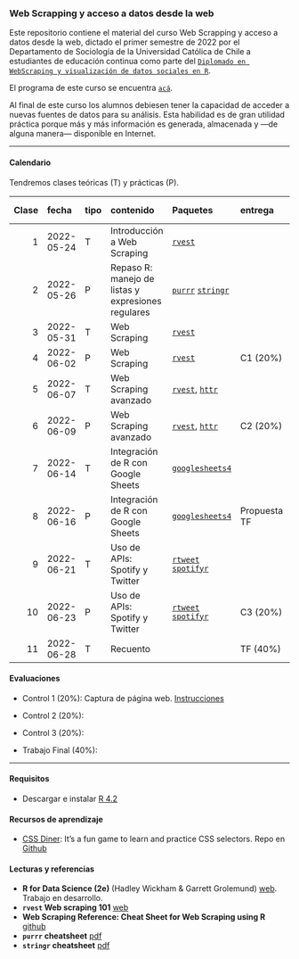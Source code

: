 
<!-- README.md is generated from README.Rmd. Please edit that file -->

### Web Scrapping y acceso a datos desde la web

<!-- badges: start -->
<!-- badges: end -->

Este repositorio contiene el material del curso Web Scrapping y acceso a
datos desde la web, dictado el primer semestre de 2022 por el
Departamento de Sociología de la Universidad Católica de Chile a
estudiantes de educación continua como parte del
[`Diplomado en WebScraping y visualización de datos sociales en R`](https://educacioncontinua.uc.cl/43873-ficha-diplomado-en-webscraping-y-visualizacion-de-datos-sociales-en-r).

El programa de este curso se encuentra [`acá`](files/01-programa.pdf).

Al final de este curso los alumnos debiesen tener la capacidad de
acceder a nuevas fuentes de datos para su análisis. Esta habilidad es de
gran utilidad práctica porque más y más información es generada,
almacenada y —de alguna manera— disponible en Internet.

------------------------------------------------------------------------

#### Calendario

Tendremos clases teóricas (T) y prácticas (P).

| Clase | fecha      | tipo | contenido                                          | Paquetes                                                                                       | entrega      | link/grabación zoom | material                                                                                                    |
|------:|:-----------|:-----|:---------------------------------------------------|:-----------------------------------------------------------------------------------------------|:-------------|:--------------------|:------------------------------------------------------------------------------------------------------------|
|     1 | 2022-05-24 | T    | Introducción a Web Scraping                        | [`rvest`](https://rvest.tidyverse.org)                                                         |              |                     | [Slides](slides/class_1/class_1#1) [.Rmd](slides/class_1/class_1.Rmd)                                       |
|     2 | 2022-05-26 | P    | Repaso R: manejo de listas y expresiones regulares | [`purrr`](https://purrr.tidyverse.org) [`stringr`](https://stringr.tidyverse.org)              |              |                     | [Slides](slides/class_2/class_2#1) [.Rmd](slides/class_2/class_2.Rmd) [.R](slides/class_2/class_2_taller.R) |
|     3 | 2022-05-31 | T    | Web Scraping                                       | [`rvest`](https://rvest.tidyverse.org)                                                         |              |                     |                                                                                                             |
|     4 | 2022-06-02 | P    | Web Scraping                                       | [`rvest`](https://rvest.tidyverse.org)                                                         | C1 (20%)     |                     |                                                                                                             |
|     5 | 2022-06-07 | T    | Web Scraping avanzado                              | [`rvest`](https://rvest.tidyverse.org), [`httr`](https://httr.r-lib.org)                       |              |                     |                                                                                                             |
|     6 | 2022-06-09 | P    | Web Scraping avanzado                              | [`rvest`](https://rvest.tidyverse.org), [`httr`](https://httr.r-lib.org)                       | C2 (20%)     |                     |                                                                                                             |
|     7 | 2022-06-14 | T    | Integración de R con Google Sheets                 | [`googlesheets4`](https://googlesheets4.tidyverse.org)                                         |              |                     |                                                                                                             |
|     8 | 2022-06-16 | P    | Integración de R con Google Sheets                 | [`googlesheets4`](https://googlesheets4.tidyverse.org)                                         | Propuesta TF |                     |                                                                                                             |
|     9 | 2022-06-21 | T    | Uso de APIs: Spotify y Twitter                     | [`rtweet`](https://docs.ropensci.org/rtweet/) [`spotifyr`](https://www.rcharlie.com/spotifyr/) |              |                     |                                                                                                             |
|    10 | 2022-06-23 | P    | Uso de APIs: Spotify y Twitter                     | [`rtweet`](https://docs.ropensci.org/rtweet/) [`spotifyr`](https://www.rcharlie.com/spotifyr/) | C3 (20%)     |                     |                                                                                                             |
|    11 | 2022-06-28 | T    | Recuento                                           |                                                                                                | TF (40%)     |                     |                                                                                                             |

#### Evaluaciones

-   Control 1 (20%): Captura de página web.
    [Instrucciones](./homework/c_1)

-   Control 2 (20%):

-   Control 3 (20%):

-   Trabajo Final (40%):

------------------------------------------------------------------------

#### Requisitos

-   Descargar e instalar [R 4.2](https://cran.r-project.org)

#### Recursos de aprendizaje

-   [CSS Diner](https://flukeout.github.io): It’s a fun game to learn
    and practice CSS selectors. Repo en
    [Github](https://github.com/flukeout/css-diner)

#### Lecturas y referencias

-   **R for Data Science (2e)** (Hadley Wickham & Garrett Grolemund)
    [web](https://r4ds.hadley.nz/index.html). Trabajo en desarrollo.
-   **`rvest` Web scraping 101**
    [web](https://rvest.tidyverse.org/articles/rvest.html)
-   **Web Scraping Reference: Cheat Sheet for Web Scraping using R**
    [github](https://github.com/yusuzech/r-web-scraping-cheat-sheet)
-   **`purrr` cheatsheet**
    [pdf](https://raw.githubusercontent.com/rstudio/cheatsheets/main/purrr.pdf)
-   **`stringr` cheatsheet**
    [pdf](https://raw.githubusercontent.com/rstudio/cheatsheets/main/strings.pdf)
